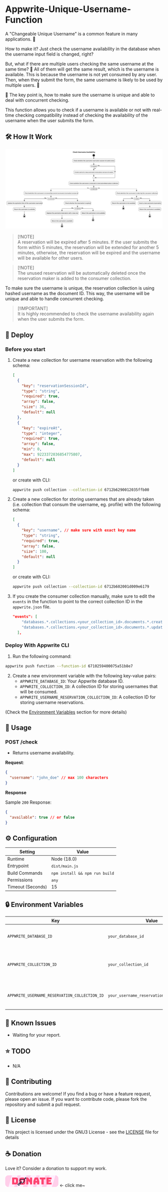 # Appwrite-Unique-Username-Function

A "Changeable Unique Username" is a common feature in many applications. 📝

How to make it? Just check the username availability in the database when the username input field is changed, right?

But, what if there are multiple users checking the same username at the same time? 🤔 All of them will get the same result, which is the username is available. This is because the username is not yet consumed by any user. Then, when they submit the form, the same username is likely to be used by multiple users. 🚨

🔑 The key point is, how to make sure the username is unique and able to deal with concurrent checking. 

This function allows you to check if a username is available or not with real-time checking compatibility instead of checking the availability of the username when the user submits the form.

## 🛠️ How It Work
![Unique Username Function](/docs/workflow.svg)

> [!NOTE]\
> A reservation will be expired after 5 minutes. If the user submits the form within 5 minutes, the reservation will be extended for another 5 minutes, otherwise, the reservation will be expired and the username will be available for other users.

> [!NOTE]\
> The unused reservation will be automatically deleted once the reservation maker is added to the consumer collection.

To make sure the username is unique, the reservation collection is using hashed username as the document ID. This way, the username will be unique and able to handle concurrent checking.

> [!IMPORTANT]\
> It is highly recommended to check the username availability again when the user submits the form.

## 🚀 Deploy

### Before you start
1. Create a new collection for username reservation with the following schema:
    ```json
    [
      {
        "key": "reservationSessionId",
        "type": "string",
        "required": true,
        "array": false,
        "size": 36,
        "default": null
      },
      {
        "key": "expireAt",
        "type": "integer",
        "required": true,
        "array": false,
        "min": 0,
        "max": 9223372036854775807,
        "default": null
      }
    ]
    ```
    or create with CLI:
    ```bash
    appwrite push collection --collection-id 6712b6290012035ffb00
    ```

2. Create a new collection for storing usernames that are already taken (i.e. collection that consum the username, eg. profile) with the following schema:
    ```json
    [
      {
        "key": "username", // make sure with exact key name
        "type": "string",
        "required": true,
        "array": false,
        "size": 100,
        "default": null
      }
    ]
    ```
    or create with CLI:
    ```bash
    appwrite push collection --collection-id 6712b602001d009e6179
    ```
3. If you create the consumer collection manually, make sure to edit the `events` in the function to point to the correct collection ID in the `appwrite.json` file.
    ```json
    "events": [
        "databases.*.collections.<your_collection_id>.documents.*.create",
        "databases.*.collections.<your_collection_id>.documents.*.update"
      ],
    ```

### Deploy With Appwrite CLI

1. Run the following command:
```bash
appwrite push function --function-id 6710259400075a51b8e7
```

2. Create a new environment variable with the following key-value pairs:
    - `APPWRITE_DATABASE_ID`: Your Appwrite database ID.
    - `APPWRITE_COLLECTION_ID`: A collection ID for storing usernames that will be consumed.
    - `APPWRITE_USERNAME_RESERVATION_COLLECTION_ID`: A collection ID for storing username reservations.

  (Check the [Environment Variables](#-environment-variables) section for more details)

## 🧰 Usage

### POST /check

- Returns username availability.

**Request**:

```json
{
  "username": "john_doe" // max 100 characters
}
```

**Response**

Sample `200` Response:

```json
{
  "available": true // or false
}
```

## ⚙️ Configuration

| Setting           | Value                          |
| ----------------- | ------------------------------ |
| Runtime           | Node (18.0)                    |
| Entrypoint        | `dist/main.js`                 |
| Build Commands    | `npm install && npm run build` |
| Permissions       | `any`                          |
| Timeout (Seconds) | 15                             |

## 🔒 Environment Variables

| Key      | Value | Description |
| -------- | ----- | ----------- |
| `APPWRITE_DATABASE_ID` | `your_database_id` | Your Appwrite database ID. |
| `APPWRITE_COLLECTION_ID` | `your_collection_id` | A collection ID for storing usernames that will be consumed. |
| `APPWRITE_USERNAME_RESERVATION_COLLECTION_ID` | `your_username_reservation_collection_id` | A collection ID for storing username reservations |

## 🐛 Known Issues

- Waiting for your report.

## ⭐ TODO

- N/A

## 🤝 Contributing

Contributions are welcome! If you find a bug or have a feature request, please open an issue. If you want to contribute code, please fork the repository and submit a pull request.

## 📝 License

This project is licensed under the GNU3 License - see the [LICENSE](LICENSE) file for details

## ☕ Donation

Love it? Consider a donation to support my work.

[!["Donation"](https://raw.githubusercontent.com/soranoo/Donation/main/resources/image/DonateBtn.png)](https://github.com/soranoo/Donation) <- click me~
